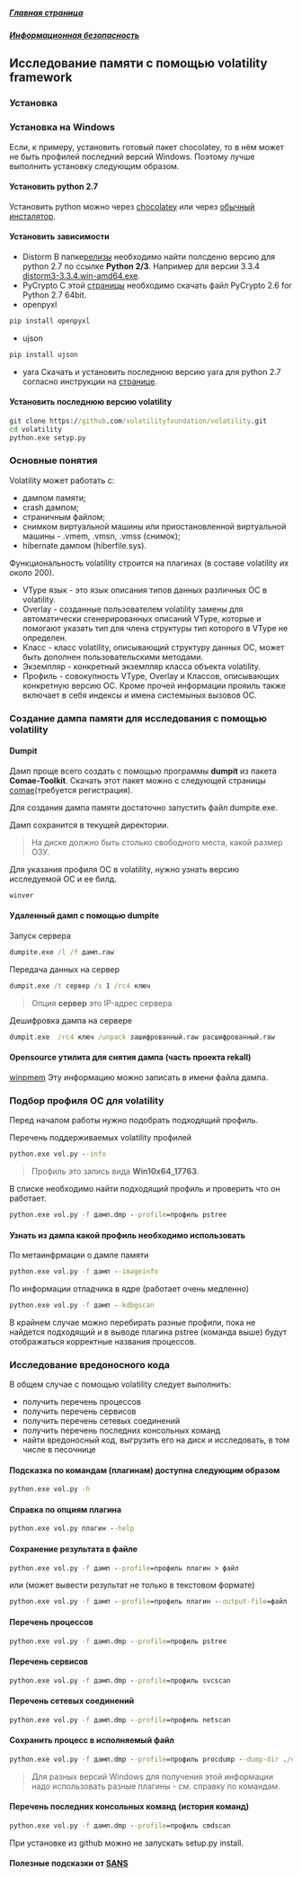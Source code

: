 ##### [Главная страница](../../index.md)
##### [Информационная безопасность](../index.md)
## Исследование памяти с помощью volatility framework
### Установка
### Установка на Windows
Если, к примеру, установить готовый пакет chocolatey, то в нём может не быть профилей последний версий Windows. Поэтому лучше выполнить установку следующим образом. 
#### Установить python 2.7
Установить python можно через [chocolatey](https://chocolatey.org/packages?q=powershell) или через [обычный инсталятор](https://www.python.org/downloads/windows/).
#### Установить зависимости
* Distorm
В папке[релизы](https://github.com/gdabah/distorm/releases) необходимо найти полсденю версию для python 2.7 по ссылке **Python 2/3**. Например для версии 3.3.4 [distorm3-3.3.4.win-amd64.exe](https://github.com/gdabah/distorm/releases/tag/v3.3.4).
* PyCrypto
С этой [страницы](http://www.voidspace.org.uk/python/modules.shtml#pycrypto) необходимо скачать файл PyCrypto 2.6 for Python 2.7 64bit.
* openpyxl
```cmd
pip install openpyxl
```
* ujson 
```cmd
pip install ujson 
```
* yara
Скачать и установить последнюю версию yara для python 2.7 согласно инструкции на [странице](https://dfironthemountain.wordpress.com/2018/10/29/installing-volatility-on-windows/).
#### Установить последнюю версию volatility
```cmd
git clone https://github.com/volatilityfoundation/volatility.git
cd volatility
python.exe setyp.py
```
### Основные понятия
Volatility может работать с:
* дампом памяти;
* crash дампом;
* страничным файлом;
* снимком виртуальной машины или приостановленной виртуальной машины  - .vmem, .vmsn, .vmss (снимок);
* hibernate дампом (hiberfile.sys).

Функциональность volatility строится на плагинах (в составе volatility их около 200).

* VType язык - это язык описания типов данных различных ОС в volatility.
* Overlay - созданные пользователем volatility замены для автоматически сгенерированных описаний VType, которые и помогают указать тип для члена структуры тип которого в VType не определен.
* Класс - класс volatility, описывающий структуру данных ОС, может быть дополнен пользовательскими методами.
* Экземпляр - конкретный экземпляр класса объекта volatility.
* Профиль - совокупность VType, Overlay и Классов, описывающих конкретную версию ОС. Кроме прочей информации прояиль также включает в себя индексы и имена системыных вызовов ОС.
### Создание дампа памяти для исследования с помощью volatility
#### Dumpit
Дамп проще всего создать с помощью программы **dumpit** из пакета **Comae-Toolkit**.
Скачать этот пакет можно с следующей страницы [comae](https://my.comae.com/login)(требуется регистрация).

Для создания дампа памяти достаточно запустить файл dumpite.exe.

Дамп сохранится в текущей директории.
> На диске должно быть столько свободного места, какой размер ОЗУ.

Для указания профиля ОС в volatility, нужно узнать версию исследуемой ОС и ее билд.
```cmd
winver
```
#### Удаленный дамп с помощью dumpite
Запуск сервера
```cmd
dumpite.exe /l /f дамп.raw
```
Передача данных на сервер
```cmd
dumpit.exe /t сервер /s 1 /rc4 ключ
```
> Опция **сервер** это IP-адрес сервера

Дешифровка дампа на сервере
```cmd
dumpit.exe  /rc4 ключ /unpack зашифрованный.raw расшифрованный.raw
```
#### Opensource утилита для снятия дампа (часть проекта rekall)
[winpmem](https://github.com/Velocidex/c-aff4/releases)
Эту информацию можно записать в имени файла дампа.
####
### Подбор профиля ОС для volatility
Перед началом работы нужно подобрать подходящий профиль.

Перечень поддерживаемых volatility профилей
```cmd
python.exe vol.py --info
```
> Профиль это запись вида **Win10x64_17763**.

В списке необходимо найти подходящий профиль и проверить что он работает.
```cmd
python.exe vol.py -f дамп.dmp --profile=профиль pstree
```
#### Узнать из дампа какой профиль необходимо использовать
По метаинфрмации о дампе памяти
```cmd
python.exe vol.py -f дамп --imageinfo
```
По информации отладчика в ядре (работает очень медленно)
```cmd
python.exe vol.py -f дамп --kdbgscan
```
В крайнем случае можно перебирать разные профили, пока не найдется подходящий и в выводе плагина pstree (команда выше) будут отображаться корректные названия процессов.
### Исследование вредоносного кода
В общем случае с помощью volatility следует выполнить:
* получить перечень процессов
* получить перечень сервисов
* получить перечень сетевых соединений
* получить перечень последних консольных команд
* найти вредоносный код, выгрузить его на диск и исследовать, в том числе в песочнице
#### Подсказка по командам  (плагинам) доступна следующим образом
```cmd
python.exe vol.py -h
```
#### Справка по опциям плагина
```cmd
python.exe vol.py плагин --help
```

#### Сохранение результата в файле
```cmd
python.exe vol.py -f дамп --profile=профиль плагин > файл
```
или (может вывести результат не только в текстовом формате)
```cmd
python.exe vol.py -f дамп --profile=профиль плагин --output-file=файл
```
#### Перечень процессов
```cmd
python.exe vol.py -f дамп.dmp --profile=профиль pstree
```
#### Перечень сервисов
```cmd
python.exe vol.py -f дамп.dmp --profile=профиль svcscan
```
#### Перечень сетевых соединений
```cmd
python.exe vol.py -f дамп.dmp --profile=профиль netscan
```
#### Сохранить процесс в исполняемый файл
```cmd
python.exe vol.py -f дамп.dmp --profile=профиль procdump --dump-dir ./output –p 868
```
> Для разных версий Windows для получения этой информации надо использовать разные плагины - см. справку по командам.
#### Перечень последних консольных команд (история команд)
```cmd
python.exe vol.py -f дамп.dmp --profile=профиль cmdscan
```
При установке из github можно не запускать setup.py install.

#### Полезные подсказки от [SANS](https://digital-forensics.sans.org/media/volatility-memory-forensics-cheat-sheet.pdf)
